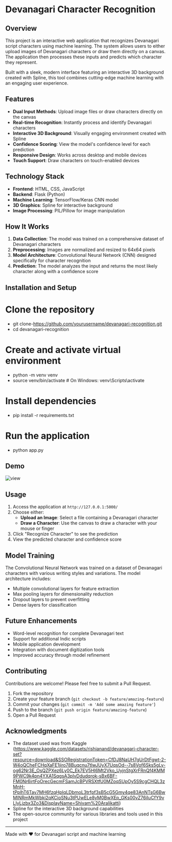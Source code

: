 # Devanagari Character Recognition

## Overview

This project is an interactive web application that recognizes Devanagari script characters using machine learning. The system allows users to either upload images of Devanagari characters or draw them directly on a canvas. The application then processes these inputs and predicts which character they represent.

Built with a sleek, modern interface featuring an interactive 3D background created with Spline, this tool combines cutting-edge machine learning with an engaging user experience.

## Features

- **Dual Input Methods**: Upload image files or draw characters directly on the canvas
- **Real-time Recognition**: Instantly process and identify Devanagari characters
- **Interactive 3D Background**: Visually engaging environment created with Spline
- **Confidence Scoring**: View the model's confidence level for each prediction
- **Responsive Design**: Works across desktop and mobile devices
- **Touch Support**: Draw characters on touch-enabled devices

## Technology Stack

- **Frontend**: HTML, CSS, JavaScript
- **Backend**: Flask (Python)
- **Machine Learning**: TensorFlow/Keras CNN model
- **3D Graphics**: Spline for interactive background
- **Image Processing**: PIL/Pillow for image manipulation

## How It Works

1. **Data Collection**: The model was trained on a comprehensive dataset of Devanagari characters
2. **Preprocessing**: Images are normalized and resized to 64x64 pixels
3. **Model Architecture**: Convolutional Neural Network (CNN) designed specifically for character recognition
4. **Prediction**: The model analyzes the input and returns the most likely character along with a confidence score

## Installation and Setup

# Clone the repository
- git clone-https://github.com/yourusername/devanagari-recognition.git
- cd devanagari-recognition

# Create and activate virtual environment
- python -m venv venv
- source venv/bin/activate  # On Windows: venv\Scripts\activate

# Install dependencies
- pip install -r requirements.txt

# Run the application
- python app.py

## Demo
![view](https://github.com/user-attachments/assets/29b843dc-23df-4f1c-a9e1-ea81d685e318)


## Usage

1. Access the application at `http://127.0.0.1:5000/`
2. Choose either:
   - **Upload an Image**: Select a file containing a Devanagari character
   - **Draw a Character**: Use the canvas to draw a character with your mouse or finger
3. Click "Recognize Character" to see the prediction
4. View the predicted character and confidence score

## Model Training

The Convolutional Neural Network was trained on a dataset of Devanagari characters with various writing styles and variations. The model architecture includes:

- Multiple convolutional layers for feature extraction
- Max pooling layers for dimensionality reduction
- Dropout layers to prevent overfitting
- Dense layers for classification

## Future Enhancements

- Word-level recognition for complete Devanagari text
- Support for additional Indic scripts
- Mobile application development
- Integration with document digitization tools
- Improved accuracy through model refinement

## Contributing

Contributions are welcome! Please feel free to submit a Pull Request.

1. Fork the repository
2. Create your feature branch (`git checkout -b feature/amazing-feature`)
3. Commit your changes (`git commit -m 'Add some amazing feature'`)
4. Push to the branch (`git push origin feature/amazing-feature`)
5. Open a Pull Request

## Acknowledgments

- The dataset used was from Kaggle (https://www.kaggle.com/datasets/rishianand/devanagari-character-set?resource=download&SSORegistrationToken=CfDJ8NaUH7gUrDtFgwt-2-W4oQCheFCHqXaFE1jiro78Buqcnu7tlwJUyX7UqsOd--7s8Vof6Sks5gLy-og62Nr3E_OsQZPXez6Ly0C_Ek7EV5Hl6Mt2Vko_UyjnStgXrFRnQf4KMM9PWC9k4pn4YXA1SqgsA3plvDdudqrok-sBx6BF-FM0Nr6irtFoOrecGecmFSamJcBPVRSXtfU0MZoqSUpOy5S9cgCHQL3zMnH-tPplhT6Tav7MH6fzqHpIqLDbmoL3trfpf3sB5cG5Gmy4qe83AnNTsG6BwMINRmMkWbkj2qKCioSNu3tPUwELe8yM0BwXEp_GKs00vZ76iIuCfY9vLIyLjzbx3Zo3&DisplayName=Shivam%20Aralikatti)
- Spline for the interactive 3D background capabilities
- The open-source community for various libraries and tools used in this project

---

Made with ❤️ for Devanagari script and machine learning
